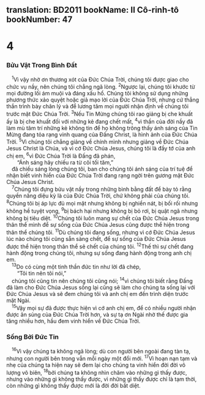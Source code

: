 translation: BD2011
bookName: II Cô-rinh-tô 
bookNumber: 47
-------

<div class="title"><h1>4</h1><h3>Bửu Vật Trong Bình Ðất</h3></div>
<span class="verse 2co_4_1"> <sup>1</sup>Vì vậy nhờ ơn thương xót của Ðức Chúa Trời, chúng tôi được giao cho chức vụ nầy, nên chúng tôi chẳng ngã lòng. </span>
<span class="verse 2co_4_2"><sup>2</sup>Ngược lại, chúng tôi khước từ mọi đường lối ám muội và đáng xấu hổ. Chúng tôi không sử dụng những phương thức xảo quyệt hoặc giả mạo lời của Ðức Chúa Trời, nhưng cứ thẳng thắn trình bày chân lý và để lương tâm mọi người nhận định về chúng tôi trước mặt Ðức Chúa Trời. </span>
<span class="verse 2co_4_3"><sup>3</sup>Nếu Tin Mừng chúng tôi rao giảng bị che khuất ấy là bị che khuất đối với những kẻ đang chết mất, </span>
<span class="verse 2co_4_4"><sup>4</sup>vì thần của đời nầy đã làm mù tâm trí những kẻ không tin để họ không trông thấy ánh sáng của Tin Mừng đang tỏa rạng vinh quang của Ðấng Christ, là hình ảnh của Ðức Chúa Trời. </span>
<span class="verse 2co_4_5"><sup>5</sup>Vì chúng tôi chẳng giảng về chính mình nhưng giảng về Ðức Chúa Jesus Christ là Chúa, và vì cớ Ðức Chúa Jesus, chúng tôi là đầy tớ của anh chị em, </span>
<span class="verse 2co_4_6"><sup>6</sup>vì Ðức Chúa Trời là Ðấng đã phán,<br/>  “Ánh sáng hãy chiếu ra từ cõi tối tăm,” <br/> đã chiếu sáng lòng chúng tôi, ban cho chúng tôi ánh sáng của trí tuệ để nhận biết vinh hiển của Ðức Chúa Trời đang rạng ngời trên gương mặt Ðức Chúa Jesus Christ.<br/></span>
<span class="verse 2co_4_7"> <sup>7</sup>Chúng tôi đựng bửu vật nầy trong những bình bằng đất để bày tỏ rằng quyền năng diệu kỳ là của Ðức Chúa Trời, chứ không phải của chúng tôi. </span>
<span class="verse 2co_4_8"><sup>8</sup>Chúng tôi bị áp lực đủ mọi mặt nhưng không bị nghiền nát, bị bối rối nhưng không hề tuyệt vọng, </span>
<span class="verse 2co_4_9"><sup>9</sup>bị bách hại nhưng không bị bỏ rơi, bị quật ngã nhưng không bị tiêu diệt. </span>
<span class="verse 2co_4_10"><sup>10</sup>Chúng tôi luôn mang sự chết của Ðức Chúa Jesus trong thân thể mình để sự sống của Ðức Chúa Jesus cũng được thể hiện trong thân thể chúng tôi. </span>
<span class="verse 2co_4_11"><sup>11</sup>Dù chúng tôi đang sống, nhưng vì cớ Ðức Chúa Jesus lúc nào chúng tôi cũng sẵn sàng chết, để sự sống của Ðức Chúa Jesus được thể hiện trong thân thể sẽ chết của chúng tôi. </span>
<span class="verse 2co_4_12"><sup>12</sup>Thế thì sự chết đang hành động trong chúng tôi, nhưng sự sống đang hành động trong anh chị em.<br/></span>
<span class="verse 2co_4_13"> <sup>13</sup>Do có cùng một tinh thần đức tin như lời đã chép,<br/>  “Tôi tin nên tôi nói,” <br/> chúng tôi cũng tin nên chúng tôi cũng nói; </span>
<span class="verse 2co_4_14"><sup>14</sup>vì chúng tôi biết rằng Ðấng đã làm cho Ðức Chúa Jesus sống lại cũng sẽ làm cho chúng ta sống lại với Ðức Chúa Jesus và sẽ đem chúng tôi và anh chị em đến trình diện trước mặt Ngài.<br/></span>
<span class="verse 2co_4_15"> <sup>15</sup>Vậy mọi sự đã được thực hiện vì cớ anh chị em, để có nhiều người nhận được ân sủng của Ðức Chúa Trời hơn, và sự tạ ơn Ngài nhờ thế được gia tăng nhiều hơn, hầu đem vinh hiển về Ðức Chúa Trời.<br/></span>
<div class="title"><h3>Sống Bởi Ðức Tin</h3></div>
<span class="verse 2co_4_16"> <sup>16</sup>Vì vậy chúng ta không ngã lòng; dù con người bên ngoài đang tàn tạ, nhưng con người bên trong vẫn mỗi ngày một đổi mới. </span>
<span class="verse 2co_4_17"><sup>17</sup>Vì hoạn nạn tạm và nhẹ của chúng ta hiện nay sẽ đem lại cho chúng ta vinh hiển đời đời vô lượng vô biên, </span>
<span class="verse 2co_4_18"><sup>18</sup>bởi chúng ta không nhìn chăm vào những gì thấy được, nhưng vào những gì không thấy được, vì những gì thấy được chỉ là tạm thời, còn những gì không thấy được mới là đời đời bất diệt.<br/></span>

